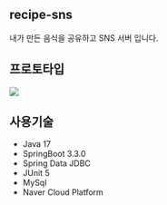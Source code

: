 ## recipe-sns
내가 만든 음식을 공유하고 SNS 서버 입니다.

## 프로토타입
![](https://velog.velcdn.com/images/kimbro97/post/13324ca7-e70f-45f2-bc46-9e1f68deb14d/image.png)

## 사용기술
- Java 17
- SpringBoot 3.3.0
- Spring Data JDBC
- JUnit 5
- MySql
- Naver Cloud Platform
